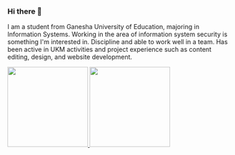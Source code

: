 ### Hi there 👋

I am a student from Ganesha University of Education, majoring in Information Systems. Working in the area of information
system security is something I'm interested in. Discipline and able to work well in a team. Has been active in UKM activities
and project experience such as content editing, design, and website development.

<p align="left">
<a href="https://github.com/gilangadhan">
  <img height="180em" src="https://github-readme-stats-eight-theta.vercel.app/api?username=yonand21&show_icons=true&theme=algolia&include_all_commits=true&count_private=true"/>
  <img height="180em" src="https://github-readme-stats-eight-theta.vercel.app/api/top-langs/?username=yonand21&layout=compact&langs_count=8&theme=algolia"/>
</a>
</p>

